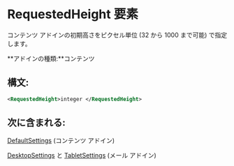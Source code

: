 
# RequestedHeight 要素
コンテンツ アドインの初期高さをピクセル単位 (32 から 1000 まで可能) で指定します。

 **アドインの種類:**コンテンツ


## 構文:


```XML
<RequestedHeight>integer </RequestedHeight>
```


## 次に含まれる:

[DefaultSettings](../../reference/manifest/defaultsettings.md) (コンテンツ アドイン)

[DesktopSettings](../../reference/manifest/desktopsettings.md) と [TabletSettings](../../reference/manifest/tabletsettings.md) (メール アドイン)

